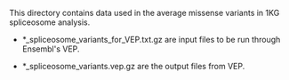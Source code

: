 This directory contains data used in the average missense variants in 1KG spliceosome analysis.

- *_spliceosome_variants_for_VEP.txt.gz are input files to be run through Ensembl's VEP.

- *_spliceosome_variants.vep.gz are the output files from VEP.
